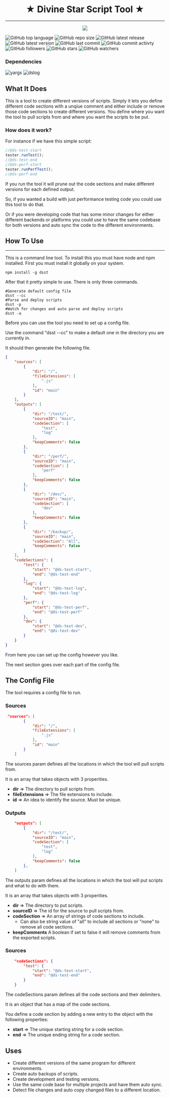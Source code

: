 <h1 align="center">
 &#9733; Divine Star Script Tool &#9733;
</h1>

---

<p align="center">
<img src="https://divinestarapparel.com/wp-content/uploads/2021/02/logo-small.png"/>
</p>


![GitHub top language](https://img.shields.io/github/languages/top/lucasdamianjohnson/DivineStarScriptTool?color=purple&style=plastic)
![GitHub repo size](https://img.shields.io/github/repo-size/lucasdamianjohnson/DivineStarScriptTool?color=purple&style=plastic)
![GitHub latest release](https://img.shields.io/github/v/release/lucasdamianjohnson/DivineStarScriptTool?color=purple&style=plastic)
![GitHub latest version](https://img.shields.io/npm/v/dsst?color=purple&style=plastic)
![GitHub last commit](https://img.shields.io/github/last-commit/lucasdamianjohnson/DivineStarScriptTool?color=purple&style=plastic)
![GitHub commit actiivty](https://img.shields.io/github/commit-activity/y/lucasdamianjohnson/DivineStarScriptTool?color=purple&style=plastic)
![GitHub followers](https://img.shields.io/github/followers/lucasdamianjohnson?color=purple&style=plastic)
![GitHub stars](https://img.shields.io/github/stars/lucasdamianjohnson/DivineStarScriptTool?color=purple&style=plastic)
![GitHub watchers](https://img.shields.io/github/watchers/lucasdamianjohnson/DivineStarScriptTool?color=purple&style=plastic)

### Dependencies
![yargs](https://img.shields.io/github/package-json/dependency-version/lucasdamianjohnson/DivineStarScriptTool/yargs)
![dslog](https://img.shields.io/github/package-json/dependency-version/lucasdamianjohnson/DivineStarScriptTool/dslog)
## What It Does
This is a tool to create different versions of scripts. Simply it lets you define different code sections with a unqiue comment and either include or remove those
code sections to create different versions. You define where you want the tool to pull scripts from and where you want the scripts to be put.

### How does it work?

For instance if we have this simple script:
```typescript
//@ds-test-start
tester.runTest();
//@ds-test-end
//@ds-perf-start
tester.runPerfTest();
//@ds-perf-end
```
If you run the tool it will prune out the code sections and make different versions for each defined output. 

So, if you wanted a build with just performance testing code you could use this tool to do that.

Or if you were developing code that has some minor changes for either different backends or platforms you could use to have the same codebase for both versions and auto sync
the code to the different environments. 


## How To Use
---
This is a command line tool. To install this you must have node and npm installed. 
First you must install it globally on your system.
```console
npm install -g dsst
```
After that it pretty simple to use. There is only three commands. 
```console
#Generate default config file
dsst --cc
#Parse and deploy scripts
dsst -p
#Watch for changes and auto parse and deploy scripts
dsst -a
```
Before you can use the tool you need to set up a config file. 

Use the command "dsst --cc" to make a default one in the directory you are currently in. 

It should then generate the following file. 
```json
{
    "sources": [
        {
            "dir": "/",
            "fileExtensions": [
                ".js"
            ],
            "id": "main"
        }
    ],
    "outputs": [
        {
            "dir": "/test/",
            "sourceID": "main",
            "codeSection": [
                "test",
                "log"
            ],
            "keepComments": false
        },
        {
            "dir": "/perf/",
            "sourceID": "main",
            "codeSection": [
                "perf"
            ],
            "keepComments": false
        },
        {
            "dir": "/dev/",
            "sourceID": "main",
            "codeSection": [
                "dev"
            ],
            "keepComments": false
        },
        {
            "dir": "/backup/",
            "sourceID": "main",
            "codeSection": "All",
            "keepComments": false
        }
    ],
    "codeSections": {
        "test": {
            "start": "@ds-test-start",
            "end": "@ds-test-end"
        },
        "log": {
            "start": "@ds-test-log",
            "end": "@ds-test-log"
        },
        "perf": {
            "start": "@ds-test-perf",
            "end": "@ds-test-perf"
        },
        "dev": {
            "start": "@ds-test-dev",
            "end": "@ds-test-dev"
        }
    }
}
```
From here you can set up the config however you like. 

The next section goes over each part of the config file. 

## The Config File

The tool requires a config file to run. 

### Sources

```json
 "sources": [
        {
            "dir": "/",
            "fileExtensions": [
                ".js"
            ],
            "id": "main"
        }
    ]
```
The sources param defines all the locations in which the tool will pull scripts from. 

It is an array that takes objects with 3 properities. 

* __dir__ => The directory to pull scripts from.
* __fileExtensions__ => The file extensions to include.
* __id__ => An idea to identify the source. Must be unique.

### Outputs

```json
    "outputs": [
        {
            "dir": "/test/",
            "sourceID": "main",
            "codeSection": [
                "test",
                "log"
            ],
            "keepComments": false
        },
    ]
```
The outputs param defines all the locations in which the tool will put scripts and what to do with them. 

It is an array that takes objects with 3 properities. 

* __dir__ => The directory to put scripts.
* __sourceID__ => The id for the source to pull scripts from.
* __codeSection__ => An array of strings of code sections to include.
  * Can also be string value of "all" to include all sections or "none" to remove all code sections. 
* __keepComments__ A boolean if set to false it will remove comments from the exported scripts. 

### Sources

```json
    "codeSections": {
        "test": {
            "start": "@ds-test-start",
            "end": "@ds-test-end"
        }
    }
```
The codeSections param defines all the code sections and their delimiters. 

It is an object that has a map of the code sections. 

You define a code section by adding a new entry to the object with the following properties:

* __start__ => The unique starting string for a code section.
* __end__ => The unique ending string for a code section.

## Uses

* Create different versions of the same program for different environments.
* Create auto backups of scripts.
* Create development and testing versions. 
* Use the same code base for multiple projects and have them auto sync.
* Detect file changes and auto copy changed files to a different location.

